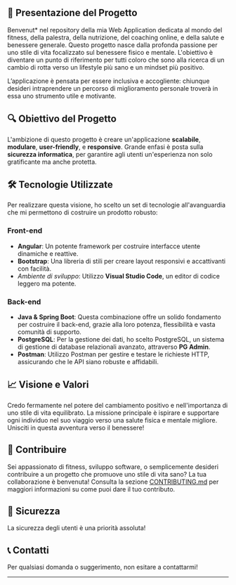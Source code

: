 ## 🌟 Presentazione del Progetto

Benvenut\* nel repository della mia Web Application dedicata al mondo del fitness, della palestra, della nutrizione, del coaching online, e della salute e benessere generale. Questo progetto nasce dalla profonda passione per uno stile di vita focalizzato sul benessere fisico e mentale. L'obiettivo è diventare un punto di riferimento per tutti coloro che sono alla ricerca di un cambio di rotta verso un lifestyle più sano e un mindset più positivo.

L’applicazione è pensata per essere inclusiva e accogliente: chiunque desideri intraprendere un percorso di miglioramento personale troverà in essa uno strumento utile e motivante.

## 🔍 Obiettivo del Progetto

L'ambizione di questo progetto è creare un'applicazione **scalabile**, **modulare**, **user-friendly**, e **responsive**. Grande enfasi è posta sulla **sicurezza informatica**, per garantire agli utenti un'esperienza non solo gratificante ma anche protetta.

## 🛠 Tecnologie Utilizzate

Per realizzare questa visione, ho scelto un set di tecnologie all'avanguardia che mi permettono di costruire un prodotto robusto:

### Front-end

- **Angular**: Un potente framework per costruire interfacce utente dinamiche e reattive.
- **Bootstrap**: Una libreria di stili per creare layout responsivi e accattivanti con facilità.
- _Ambiente di sviluppo_: Utilizzo **Visual Studio Code**, un editor di codice leggero ma potente.

### Back-end

- **Java & Spring Boot**: Questa combinazione offre un solido fondamento per costruire il back-end, grazie alla loro potenza, flessibilità e vasta comunità di supporto.
- **PostgreSQL**: Per la gestione dei dati, ho scelto PostgreSQL, un sistema di gestione di database relazionali avanzato, attraverso **PG Admin**.
- **Postman**: Utilizzo Postman per gestire e testare le richieste HTTP, assicurando che le API siano robuste e affidabili.

## 📈 Visione e Valori

Credo fermamente nel potere del cambiamento positivo e nell'importanza di uno stile di vita equilibrato. La missione principale è ispirare e supportare ogni individuo nel suo viaggio verso una salute fisica e mentale migliore. Unisciti in questa avventura verso il benessere!

## 🤝 Contribuire

Sei appassionato di fitness, sviluppo software, o semplicemente desideri contribuire a un progetto che promuove uno stile di vita sano? La tua collaborazione è benvenuta! Consulta la sezione [CONTRIBUTING.md](CONTRIBUTING.md) per maggiori informazioni su come puoi dare il tuo contributo.

## 🔐 Sicurezza

La sicurezza degli utenti è una priorità assoluta!

## 📞 Contatti

Per qualsiasi domanda o suggerimento, non esitare a contattarmi!

---
